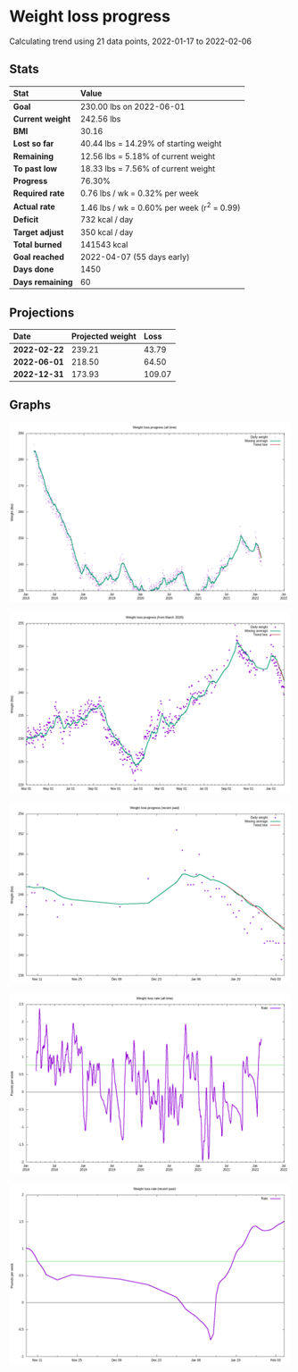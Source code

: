 # Weight loss progress

Calculating trend using 21 data points, 2022-01-17 to 2022-02-06

## Stats

Stat|Value
:-|:-
**Goal**|230.00 lbs on 2022-06-01
**Current weight**|242.56 lbs
**BMI**|30.16
**Lost so far**|40.44 lbs = 14.29% of starting weight
**Remaining**|12.56 lbs =  5.18% of current  weight
**To past low**|18.33 lbs =  7.56% of current  weight
**Progress**|76.30%
**Required rate**|0.76 lbs / wk = 0.32% per week
**Actual rate**|1.46 lbs / wk = 0.60% per week  (r<sup>2</sup> = 0.99)
**Deficit**|732 kcal / day
**Target adjust**|350 kcal / day
**Total burned**|141543 kcal
**Goal reached**|2022-04-07 (55 days early)
**Days done**|1450
**Days remaining**|60

## Projections

Date|Projected weight|Loss
:-|:-|:-
**2022-02-22**|239.21|43.79
**2022-06-01**|218.50|64.50
**2022-12-31**|173.93|109.07

## Graphs

![](weight-graph-alltime.png)

![](weight-graph-covid.png)

![](weight-graph-recent.png)

![](rate-graph-alltime.png)

![](rate-graph-recent.png)
